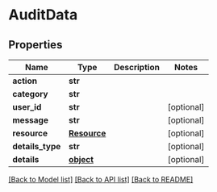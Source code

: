 # AuditData

## Properties
Name | Type | Description | Notes
------------ | ------------- | ------------- | -------------
**action** | **str** |  | 
**category** | **str** |  | 
**user_id** | **str** |  | [optional] 
**message** | **str** |  | [optional] 
**resource** | [**Resource**](Resource.md) |  | [optional] 
**details_type** | **str** |  | [optional] 
**details** | [**object**](.md) |  | [optional] 

[[Back to Model list]](../README.md#documentation-for-models) [[Back to API list]](../README.md#documentation-for-api-endpoints) [[Back to README]](../README.md)


